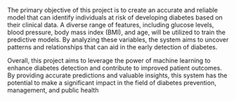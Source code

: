 The primary objective of this project is to create an accurate and reliable model that can identify 
individuals at risk of developing diabetes based on their clinical data. A diverse range of features, 
including glucose levels, blood pressure, body mass index (BMI), and age, will be utilized to train 
the predictive models. By analyzing these variables, the system aims to uncover patterns and 
relationships that can aid in the early detection of diabetes.

Overall, this project aims to leverage the power of machine learning to enhance diabetes detection 
and contribute to improved patient outcomes. By providing accurate predictions and valuable 
insights, this system has the potential to make a significant impact in the field of diabetes prevention, 
management, and public health
